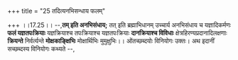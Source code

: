 +++
title = "25 तदित्यनभिसन्धाय फलम्"

+++
।।17.25।। --,**तम् इति अनभिसंधाय;** तत् इति ब्रह्माभिधानम् उच्चार्य
अनभिसंधाय च यज्ञादिकर्मणः **फलं यज्ञतपःक्रियाः** यज्ञक्रियाश्च
तपःक्रियाश्च यज्ञतपःक्रियाः **दानक्रियाश्च विविधाः**
क्षेत्रहिरण्यप्रदानादिलक्षणाः **क्रियन्ते** निर्वर्त्यन्ते
**मोक्षकाङ्क्षिभिः** मोक्षार्थिभिः मुमुक्षुभिः।। ओंतच्छब्दयोः विनियोगः
उक्तः। अथ इदानीं सच्छब्दस्य विनियोगः कथ्यते --,
